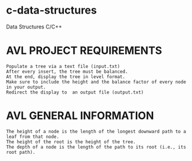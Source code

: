 # c-data-structures
Data Structures C/C++

# AVL PROJECT REQUIREMENTS
    Populate a tree via a text file (input.txt)
    After every insert, the tree must be balanced.
    At the end, display the tree in level format.
    Make sure to include the height and the balance factor of every node in your output.
    Redirect the display to  an output file (output.txt)

# AVL GENERAL INFORMATION
    The height of a node is the length of the longest downward path to a leaf from that node.
    The height of the root is the height of the tree.
    The depth of a node is the length of the path to its root (i.e., its root path).
